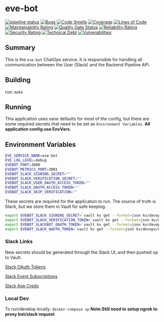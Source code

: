 # eve-bot

[![pipeline status](https://gitlab.unanet.io/devops/eve-bot/badges/master/pipeline.svg)](https://gitlab.unanet.io/devops/eve-bot/-/commits/master) [![Bugs](https://sonarqube.unanet.io/api/project_badges/measure?project=eve-bot&metric=bugs)](https://sonarqube.unanet.io/dashboard?id=eve-bot) [![Code Smells](https://sonarqube.unanet.io/api/project_badges/measure?project=eve-bot&metric=code_smells)](https://sonarqube.unanet.io/dashboard?id=eve-bot) [![Coverage](https://sonarqube.unanet.io/api/project_badges/measure?project=eve-bot&metric=coverage)](https://sonarqube.unanet.io/dashboard?id=eve-bot) [![Lines of Code](https://sonarqube.unanet.io/api/project_badges/measure?project=eve-bot&metric=ncloc)](https://sonarqube.unanet.io/dashboard?id=eve-bot) [![Maintainability Rating](https://sonarqube.unanet.io/api/project_badges/measure?project=eve-bot&metric=sqale_rating)](https://sonarqube.unanet.io/dashboard?id=eve-bot) [![Quality Gate Status](https://sonarqube.unanet.io/api/project_badges/measure?project=eve-bot&metric=alert_status)](https://sonarqube.unanet.io/dashboard?id=eve-bot) [![Reliability Rating](https://sonarqube.unanet.io/api/project_badges/measure?project=eve-bot&metric=reliability_rating)](https://sonarqube.unanet.io/dashboard?id=eve-bot) [![Security Rating](https://sonarqube.unanet.io/api/project_badges/measure?project=eve-bot&metric=security_rating)](https://sonarqube.unanet.io/dashboard?id=eve-bot) [![Technical Debt](https://sonarqube.unanet.io/api/project_badges/measure?project=eve-bot&metric=sqale_index)](https://sonarqube.unanet.io/dashboard?id=eve-bot) [![Vulnerabilities](https://sonarqube.unanet.io/api/project_badges/measure?project=eve-bot&metric=vulnerabilities)](https://sonarqube.unanet.io/dashboard?id=eve-bot)

## Summary

This is the `eve-bot` ChatOps service. It is responsible for handling all communication between the User (Slack) and the Backend Pipeline API.

## Building

run: `make`

## Running

This application uses sane defaults for most of the config, but there are some required secrets that need to be set as `Environment Variables`. **All application config use EnvVars.**

## Environment Variables

```bash
EVE_SERVICE_NAME=eve-bot
EVE_LOG_LEVEL=debug
EVEBOT_PORT=3000
EVEBOT_METRICS_PORT=3001
EVEBOT_SLACK_SIGNING_SECRET=""
EVEBOT_SLACK_VERIFICATION_SECRET=""
EVEBOT_SLACK_USER_OAUTH_ACCESS_TOKEN=""
EVEBOT_SLACK_OAUTH_ACCESS_TOKEN=""
EVEBOT_SLACK_SKIP_VERIFICATION=""
```

These secrets are required for the application to run. The source of truth is Slack, but we store them in Vault for safe keeping.

```bash
export EVEBOT_SLACK_SIGNING_SECRET=`vault kv get --format=json kv/devops/evebot | jq .data.data.EVEBOT_SLACK_SIGNING_SECRET`
export EVEBOT_SLACK_VERIFICATION_TOKEN=`vault kv get --format=json kv/devops/evebot | jq .data.data.EVEBOT_SLACK_VERIFICATION_TOKEN`
export EVEBOT_SLACKBOT_OAUTH_TOKEN=`vault kv get --format=json kv/devops/evebot | jq .data.data.EVEBOT_SLACK_BOT_OAUTH`
export EVEBOT_SLACK_OAUTH_TOKEN=`vault kv get --format=json kv/devops/evebot | jq .data.data.EVEBOT_SLACK_OAUTH`
```

### Slack Links

New secrets should be generated through the Slack UI, and then pushed up to Vault.

[Slack OAuth Tokens](https://api.slack.com/apps/A011XS68C2J/oauth)

[Slack Event Subscriptions](https://api.slack.com/apps/A011XS68C2J/event-subscriptions)

[Slack App Creds](https://api.slack.com/apps/A011XS68C2J/general?)

### Local Dev

To run/develop locally: `docker-compose up` **Note:Still need to setup ngrok to proxy bot/slack request**
